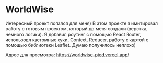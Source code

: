 # WorldWise

Интересный проект попался для меня) 
В этом проекте я имитировал работу с готовым проектом, который до меня создали (верстка, немного логики). 
Я добавил роутинг с помощью React Router, использовл кастомные хуки, Context, Reducer, работу с картой с помощью библиотеки Leaflet. 
Думаю получилось неплохо)

Адрес для просмотра: https://worldwise-pied.vercel.app/
